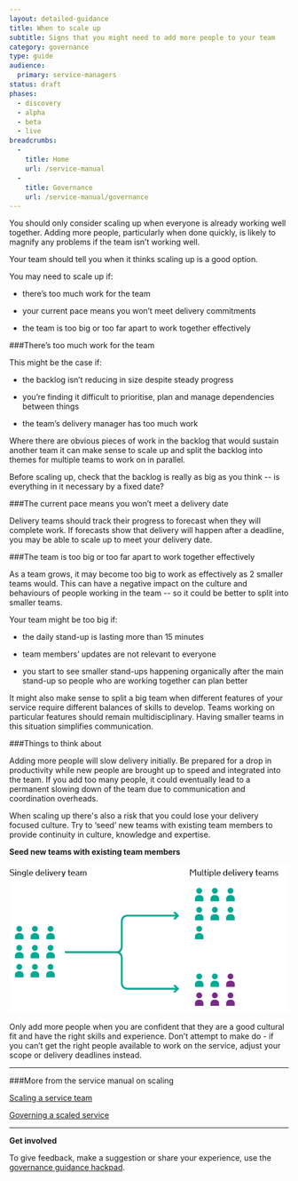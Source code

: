 ```yaml
---
layout: detailed-guidance
title: When to scale up
subtitle: Signs that you might need to add more people to your team
category: governance
type: guide
audience:
  primary: service-managers
status: draft
phases:
  - discovery
  - alpha
  - beta
  - live
breadcrumbs:
  -
    title: Home
    url: /service-manual
  -
    title: Governance
    url: /service-manual/governance
---
```


You should only consider scaling up when everyone is already working well together. Adding more people, particularly when done quickly, is likely to magnify any problems if the team isn’t working well.

Your team should tell you when it thinks scaling up is a good option.

You may need to scale up if:

* there’s too much work for the team

* your current pace means you won’t meet delivery commitments

* the team is too big or too far apart to work together effectively

###There’s too much work for the team

This might be the case if:

* the backlog isn’t reducing in size despite steady progress

* you’re finding it difficult to prioritise, plan and manage dependencies between things

* the team’s delivery manager has too much work

Where there are obvious pieces of work in the backlog that would sustain another team it can make sense to scale up and split the backlog into themes for multiple teams to work on in parallel.

Before scaling up, check that the backlog is really as big as you think -- is everything in it necessary by a fixed date?

###The current pace means you won’t meet a delivery date

Delivery teams should track their progress to forecast when they will complete work. If forecasts show that delivery will happen after a deadline, you may be able to scale up to meet your delivery date.

###The team is too big or too far apart to work together effectively

As a team grows, it may become too big to work as effectively as 2 smaller teams would. This can have a negative impact on the culture and behaviours of people working in the team -- so it could be better to split into smaller teams.

Your team might be too big if:

* the daily stand-up is lasting more than 15 minutes

* team members’ updates are not relevant to everyone

* you start to see smaller stand-ups happening organically after the main stand-up so people who are working together can plan better 

It might also make sense to split a big team when different features of your service require different balances of skills to develop. Teams working on particular features should remain multidisciplinary. Having smaller teams in this situation simplifies communication.

###Things to think about

Adding more people will slow delivery initially. Be prepared for a drop in productivity while new people are brought up to speed and integrated into the team. If you add too many people, it could eventually lead to a permanent slowing down of the team due to communication and coordination overheads.

When scaling up there's also a risk that you could lose your delivery focused culture. Try to ‘seed’ new teams with existing team members to provide continuity in culture, knowledge and expertise.

**Seed new teams with existing team members**

<img src="/service-manual/assets/images/governance/seed-new-teams-with-existing-team-members.png" alt="new teams should consist of experienced and new team members"/>

Only add more people when you are confident that they are a good cultural fit and have the right skills and experience. Don’t attempt to make do - if you can’t get the right people available to work on the service, adjust your scope or delivery deadlines instead.

<hr>

###More from the service manual on scaling

[Scaling a service team](/service-manual/governance/scaling-a-service-team)

[Governing a scaled service](/service-manual/governance/governing-a-scaled-service)

<hr>

**Get involved**

To give feedback, make a suggestion or share your experience, use the [governance guidance hackpad](https://gds-governance-guidance.hackpad.com/When-to-scale-up-JQnt69D82K6).